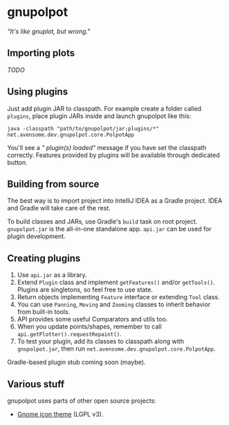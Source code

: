 # gnupolpot

*"It's like gnuplot, but wrong."*


## Importing plots

*TODO*


## Using plugins

Just add plugin JAR to classpath. For example create a folder called `plugins`, place plugin JARs inside and launch gnupolpot like this:

    java -classpath "path/to/gnupolpot/jar;plugins/*" net.avensome.dev.gnupolpot.core.PolpotApp

You'll see a *"<N> plugin(s) loaded"* message if you have set the classpath correctly. Features provided by plugins will be available through dedicated button.


## Building from source

The best way is to import project into IntelliJ IDEA as a Gradle project. IDEA and Gradle will take care of the rest.

To build classes and JARs, use Gradle's `build` task on root project. `gnupolpot.jar` is the all-in-one standalone app. `api.jar` can be used for plugin development.


## Creating plugins

1. Use `api.jar` as a library.
1. Extend `Plugin` class and implement `getFeatures()` and/or `getTools()`. Plugins are singletons, so feel free to use state.
1. Return objects implementing `Feature` interface or extending `Tool` class.
1. You can use `Panning`, `Moving` and `Zooming` classes to inherit behavior from built-in tools.
1. API provides some useful Comparators and utils too.
1. When you update points/shapes, remember to call `api.getPlotter().requestRepaint()`.
1. To test your plugin, add its classes to classpath along with `gnupolpot.jar`, then run `net.avensome.dev.gnupolpot.core.PolpotApp`.

Gradle-based plugin stub coming soon (maybe).
        

## Various stuff

gnupolpot uses parts of other open source projects:

  - [Gnome icon theme](http://ftp.gnome.org/pub/GNOME/sources/gnome-icon-theme/3.12/) (LGPL v3).
